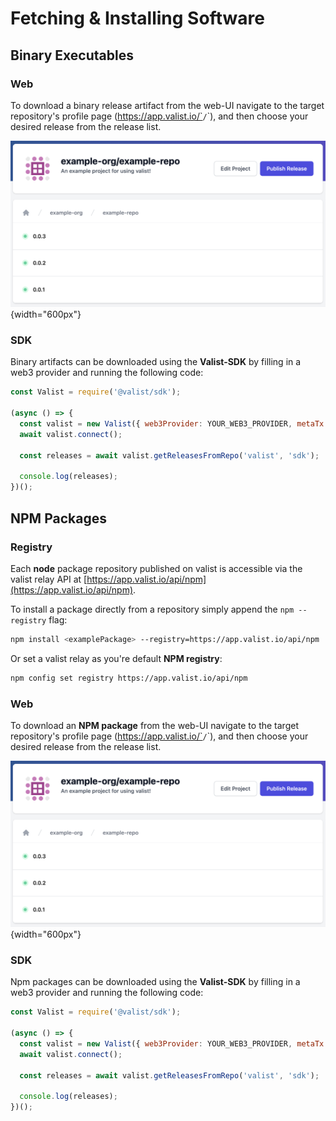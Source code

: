 # Fetching & Installing Software

## Binary Executables

### Web

To download a binary release artifact from the web-UI navigate to the target repository's profile page (https://app.valist.io/`<orgName>`/`<repoName>`), and then choose your desired release from the release list.

![valist-release-page](img/valist-release-page.png){width="600px"}

### SDK

Binary artifacts can be downloaded using the **Valist-SDK**  by filling in a web3 provider and running the following code:

```javascript
const Valist = require('@valist/sdk');

(async () => {
  const valist = new Valist({ web3Provider: YOUR_WEB3_PROVIDER, metaTx: false });
  await valist.connect();

  const releases = await valist.getReleasesFromRepo('valist', 'sdk');

  console.log(releases);
})();
```

## NPM Packages

### Registry

Each **node** package repository published on valist is accessible via the valist relay API at [https://app.valist.io/api/npm](https://app.valist.io/api/npm).

To install a package directly from a repository simply append the `npm --registry` flag:

```bash
npm install <examplePackage> --registry=https://app.valist.io/api/npm
```

Or set a valist relay as you're default **NPM registry**:

```bash
npm config set registry https://app.valist.io/api/npm
```

### Web

To download an **NPM package** from the web-UI navigate to the target repository's profile page (https://app.valist.io/`<orgName>`/`<repoName>`), and then choose your desired release from the release list.

![valist-release-page](img/valist-release-page.png){width="600px"}

### SDK

Npm packages can be downloaded using the **Valist-SDK**  by filling in a web3 provider and running the following code:

```javascript
const Valist = require('@valist/sdk');

(async () => {
  const valist = new Valist({ web3Provider: YOUR_WEB3_PROVIDER, metaTx: false });
  await valist.connect();

  const releases = await valist.getReleasesFromRepo('valist', 'sdk');

  console.log(releases);
})();
```
